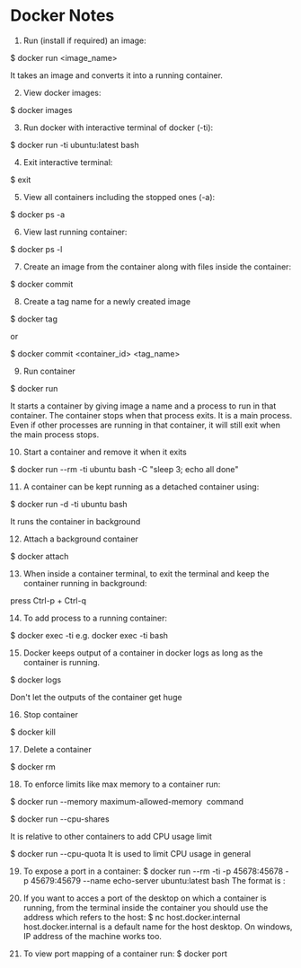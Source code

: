 # Docker Notes

1. Run (install if required) an image:

$ docker run <image_name>

It takes an image and converts it into a running container.


2. View docker images:

$ docker images

3. Run docker with interactive terminal of docker (-ti):

$ docker run -ti ubuntu:latest bash

4. Exit interactive terminal:

$ exit

5. View all containers including the stopped ones (-a):

$ docker ps -a

6. View last running container:

$ docker ps -l

7. Create an image from the container along with files inside the container:

$ docker commit <container id>

8. Create a tag name for a newly created image

$ docker tag <sha id generated when container was created except the sha256: part>

or

$ docker commit <container_id> <tag_name>

9. Run container

$ docker run

It starts a container by giving image a name and a process to run in that container. The container stops when that process exits. It is a main process. Even if other processes are running in that container, it will still exit when the main process stops.

10. Start a container and remove it when it exits

$ docker run --rm -ti ubuntu bash -C "sleep 3; echo all done"

11. A container can be kept running as a detached container using:

$ docker run -d -ti ubuntu bash

It runs the container in background

12. Attach a background container

$ docker attach <container name>

13. When inside a container terminal, to exit the terminal and keep the container running in background:

press Ctrl-p + Ctrl-q

14. To add process to a running container:

$ docker exec -ti <container name> <process name>
e.g. docker exec -ti <container name> bash

15. Docker keeps output of a container in docker logs as long as the container is running.

$ docker logs <container name>

Don't let the outputs of the container get huge

16. Stop container

$ docker kill <container name>

17. Delete a container

$ docker rm <container name>

18. To enforce limits like max memory to a container run:

$ docker run --memory maximum-allowed-memory <image name> command

$ docker run --cpu-shares 

It is relative to other containers to add CPU usage limit

$ docker run --cpu-quota
It is used to limit CPU usage in general

19. To expose a port in a container:
$  docker run --rm -ti -p 45678:45678 -p 45679:45679 --name echo-server ubuntu:latest bash
The format is <docker port>:<desktop port>

20. If you want to acces a port of the desktop on which a container is running, from the terminal inside the container you should use the address which refers to the host:
$ nc host.docker.internal <port>
host.docker.internal is a default name for the host desktop. On windows, IP address of the machine works too.

21. To view port mapping of a container run:
$ docker port <container name>
